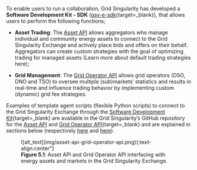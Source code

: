 To enable users to run a collaboration, Grid Singularity has developed a **Software Development Kit - SDK** ([gsy-e-sdk](https://github.com/gridsingularity/gsy-e-sdk){target=_blank}), that allows users to perform the following functions;

* **Asset Trading**: The [Asset API](asset-api-template-script.md) allows aggregators who manage individual and community  energy assets to connect to the Grid Singularity Exchange and actively place bids and offers on their behalf. Aggregators can create custom strategies with the goal of optimizing trading for managed assets (Learn more about default trading strategies here);

* **Grid Management**: The [Grid Operator API](grid-operator-api-template-script.md) allows grid operators (DSO, DNO and TSO) to oversee multiple (sub)markets’ statistics and results in real-time and influence trading behavior by implementing custom (dynamic) grid fee strategies.

Examples of template agent scripts (flexible Python scripts) to connect to the Grid Singularity Exchange through the [Software Development Kit](https://github.com/gridsingularity/gsy-e-sdk){target=_blank} are available in the Grid Singularity’s GitHub repository for the [Asset API](https://github.com/gridsingularity/gsy-e-sdk/blob/master/gsy_e_sdk/setups/asset_api_template.py) and [Grid Operator API](https://github.com/gridsingularity/gsy-e-sdk/blob/master/gsy_e_sdk/setups/grid_operator_api_template.py){target=_blank} and are explained in sections below (respectively [here](asset-api-template-script.md) and [here](grid-operator-api-template-script.md)).

<figure markdown>
  ![alt_text](img/asset-api-grid-operator-api.png){:text-align:center"}
  <figcaption><b>Figure 5.1</b>: Asset API and Grid Operator API interfacing with energy assets and markets in the Grid Singularity Exchange.
</figcaption>
</figure>
